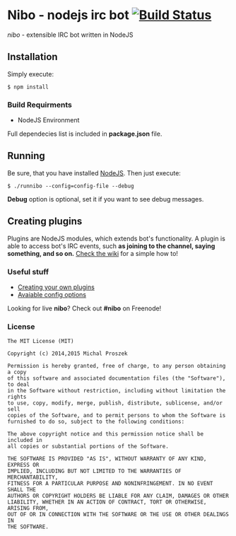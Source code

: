 # Nibo - nodejs irc bot [![Build Status](https://travis-ci.org/poxip/nibo.svg)](https://travis-ci.org/poxip/nibo)
_nibo_ - extensible IRC bot written in NodeJS

## Installation
Simply execute:
```
$ npm install
```
### Build Requirments
* NodeJS Environment

Full dependecies list is included in **package.json** file.
## Running
Be sure, that you have installed [NodeJS](http://nodejs.org).
Then just execute:
```
$ ./runnibo --config=config-file --debug
```
**Debug** option is optional, set it if you want to see debug messages.
## Creating plugins
Plugins are NodeJS modules, which extends bot's functionality. A plugin is able to access bot's IRC events, such __as joining to the channel, saying something, and so on.__ [Check the wiki](https://github.com/MrPoxipol/nibo/wiki/Creating-plugins) for a simple how to!
### Useful stuff
* [Creating your own plugins](https://github.com/poxip/nibo/wiki/Creating-plugins)
* [Avaiable config options](https://github.com/poxip/nibo/wiki/Config-options)

Looking for live __nibo__? Check out __#nibo__ on Freenode!
### License
```
The MIT License (MIT)

Copyright (c) 2014,2015 Michal Proszek

Permission is hereby granted, free of charge, to any person obtaining a copy
of this software and associated documentation files (the "Software"), to deal
in the Software without restriction, including without limitation the rights
to use, copy, modify, merge, publish, distribute, sublicense, and/or sell
copies of the Software, and to permit persons to whom the Software is
furnished to do so, subject to the following conditions:

The above copyright notice and this permission notice shall be included in
all copies or substantial portions of the Software.

THE SOFTWARE IS PROVIDED "AS IS", WITHOUT WARRANTY OF ANY KIND, EXPRESS OR
IMPLIED, INCLUDING BUT NOT LIMITED TO THE WARRANTIES OF MERCHANTABILITY,
FITNESS FOR A PARTICULAR PURPOSE AND NONINFRINGEMENT. IN NO EVENT SHALL THE
AUTHORS OR COPYRIGHT HOLDERS BE LIABLE FOR ANY CLAIM, DAMAGES OR OTHER
LIABILITY, WHETHER IN AN ACTION OF CONTRACT, TORT OR OTHERWISE, ARISING FROM,
OUT OF OR IN CONNECTION WITH THE SOFTWARE OR THE USE OR OTHER DEALINGS IN
THE SOFTWARE.
```
